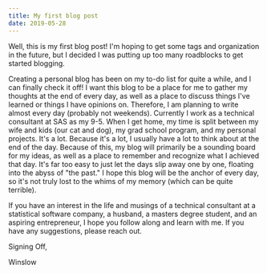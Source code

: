 ```yaml
---
title: My first blog post
date: 2019-05-28
---
```


Well, this is my first blog post! I'm hoping to get some tags and organization in the future, but I decided I was putting up too many roadblocks to get started blogging. 

Creating a personal blog has been on my to-do list for quite a while, and I can finally check it off! I want this blog to be a place for me to gather my thoughts at the end of every day, as well as a place to discuss things I've learned or things I have opinions on. Therefore, I am planning to write almost every day (probably not weekends). Currently I work as a technical consultant at SAS as my 9-5. When I get home, my time is split between my wife and kids (our cat and dog), my grad school program, and my personal projects. It's a lot. Because it's a lot, I usually have a lot to think about at the end of the day. Because of this, my blog will primarily be a sounding board for my ideas, as well as a place to remember and recognize what I achieved that day. It's far too easy to just let the days slip away one by one, floating into the abyss of "the past." I hope this blog will be the anchor of every day, so it's not truly lost to the whims of my memory (which can be quite terrible). 

If you have an interest in the life and musings of a technical consultant at a statistical software company, a husband, a masters degree student, and an aspiring entrepreneur, I hope you follow along and learn with me. If you have any suggestions, please reach out. 

Signing Off,

Winslow
